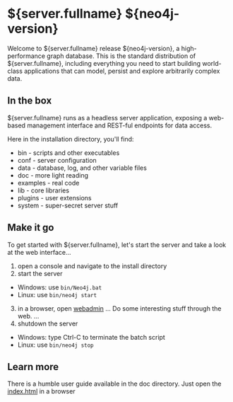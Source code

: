 ${server.fullname} ${neo4j-version}
=======================================

Welcome to ${server.fullname} release ${neo4j-version}, a high-performance graph database.
This is the standard distribution of ${server.fullname}, including everything you need to
start building world-class applications that can model, persist and explore arbitrarily
complex data.

In the box
----------

${server.fullname} runs as a headless server application, exposing a web-based management
interface and REST-ful endpoints for data access.

Here in the installation directory, you'll find:

* bin - scripts and other executables
* conf - server configuration
* data - database, log, and other variable files
* doc - more light reading
* examples - real code
* lib - core libraries
* plugins - user extensions
* system - super-secret server stuff

Make it go
----------

To get started with ${server.fullname}, let's start the server and take a
look at the web interface...

1. open a console and navigate to the install directory
2. start the server
  * Windows: use `bin/Neo4j.bat`
  * Linux: use `bin/neo4j start`
3. in a browser, open [webadmin](http://localhost:${org.neo4j.webserver.port}/webadmin/)
...
  Do some interesting stuff through the web.
...
7. shutdown the server
  * Windows: type Ctrl-C to terminate the batch script
  * Linux: use `bin/neo4j stop`

Learn more
----------

There is a humble user guide available in the doc directory.
Just open the [index.html](doc/index.html) in a browser 




